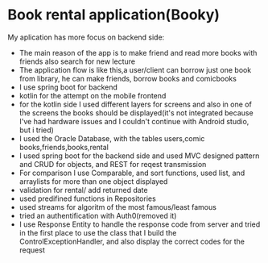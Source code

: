 # Book rental application(Booky)

My aplication has more focus on backend side:

- The main reason of the app is to make friend and read more books with friends also search for new lecture
- The application flow is like this,a user/client can borrow just one book from library, he can make friends, borrow books and comicbooks 
- I use spring boot for backend
- kotlin for the attempt on the mobile frontend
- for the kotlin side I used different layers for screens and also in one of the screens the books should be displayed(it's not integrated because I've had hardware issues and I couldn't continue with Android studio, but i tried) 
- I used the Oracle Database, with the tables users,comic books,friends,books,rental
- I used spring boot for the backend side and used MVC designed pattern and CRUD for objects, and REST for reqest transmission
- For comparison I use Comparable, and sort functions, used list, and arraylists for more than one object displayed
- validation for rental/ add returned date
- used predifined functions in Repositories
- used streams for algoritm of the most famous/least famous 
- tried an authentification with Auth0(removed it)
- I use Response Entity to handle the response code from server and tried in the first place to use the class that I build the ControlExceptionHandler, and also display the correct codes for the request
